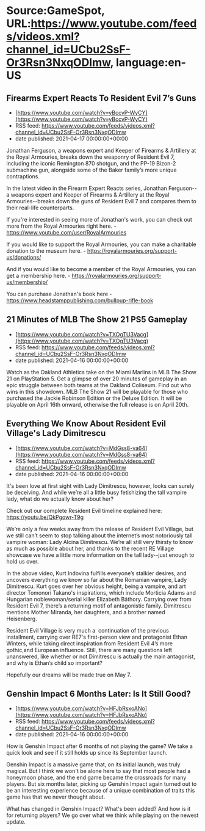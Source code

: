# Source:GameSpot, URL:https://www.youtube.com/feeds/videos.xml?channel_id=UCbu2SsF-Or3Rsn3NxqODImw, language:en-US

## Firearms Expert Reacts To Resident Evil 7’s Guns
 - [https://www.youtube.com/watch?v=yBccvP-WyCY](https://www.youtube.com/watch?v=yBccvP-WyCY)
 - RSS feed: https://www.youtube.com/feeds/videos.xml?channel_id=UCbu2SsF-Or3Rsn3NxqODImw
 - date published: 2021-04-17 00:00:00+00:00

Jonathan Ferguson, a weapons expert and Keeper of Firearms & Artillery at the Royal Armouries, breaks down the weaponry of Resident Evil 7, including the iconic Remington 870 shotgun, and the PP-19 Bizon-2 submachine gun, alongside some of the Baker family’s more unique contraptions.

In the latest video in the Firearm Expert Reacts series, Jonathan Ferguson--a weapons expert and Keeper of Firearms & Artillery at the Royal Armouries--breaks down the guns of Resident Evil 7 and compares them to their real-life counterparts.

If you're interested in seeing more of Jonathan's work, you can check out more from the Royal Armouries right here. - https://www.youtube.com/user/RoyalArmouries

If you would like to support the Royal Armouries, you can make a charitable donation to the museum here. - https://royalarmouries.org/support-us/donations/

And if you would like to become a member of the Royal Armouries, you can get a membership here. - https://royalarmouries.org/support-us/membership/

You can purchase Jonathan's book here - https://www.headstamppublishing.com/bullpup-rifle-book

## 21 Minutes of MLB The Show 21 PS5 Gameplay
 - [https://www.youtube.com/watch?v=TXOgTU3Vacg](https://www.youtube.com/watch?v=TXOgTU3Vacg)
 - RSS feed: https://www.youtube.com/feeds/videos.xml?channel_id=UCbu2SsF-Or3Rsn3NxqODImw
 - date published: 2021-04-16 00:00:00+00:00

Watch as the Oakland Athletics take on the Miami Marlins in MLB The Show 21 on PlayStation 5. Get a glimpse of over 20 minutes of gameplay in an epic struggle between both teams at the Oakland Coliseum. Find out who wins in this showdown. MLB The Show 21 will be playable for those who purchased the Jackie Robinson Edition or the Deluxe Edition. It will be playable on April 16th onward, otherwise the full release is on April 20th.

## Everything We Know About Resident Evil Village's Lady Dimitrescu
 - [https://www.youtube.com/watch?v=MdGss8-va64](https://www.youtube.com/watch?v=MdGss8-va64)
 - RSS feed: https://www.youtube.com/feeds/videos.xml?channel_id=UCbu2SsF-Or3Rsn3NxqODImw
 - date published: 2021-04-16 00:00:00+00:00

It's been love at first sight with Lady Dimitrescu, however, looks can surely be deceiving. And while we’re all a little busy fetishizing the tall vampire lady, what do we actually know about her?

Check out our complete Resident Evil timeline explained here: https://youtu.be/QkPgowr-T9g​ 

We’re only a few weeks away from the release of Resident Evil Village, but we still can’t seem to stop talking about the internet’s most notoriously tall vampire woman: Lady Alcina Dimitrescu. We’re all still very thirsty to know as much as possible about her, and thanks to the recent RE Village showcase we have a little more information on the tall lady--just enough to hold us over. 

In the above video, Kurt Indovina fulfills everyone’s stalkier desires, and uncovers everything we know so far about the Romanian vampire, Lady Dimitrescu. Kurt goes over her obvious height, being a vampire, and art director Tomonori Takano's inspirations, which include Morticia Adams and Hungarian noblewoman/serial killer Elizabeth Báthory. Carrying over from Resident Evil 7, there’s a returning motif of antagonistic family. Dimitrescu mentions Mother Miranda, her daughters, and a brother named Heisenberg. 

Resident Evil Village is very much a  continuation of the previous installment, carrying over RE7's first-person view and protagonist Ethan Winters, while taking direct inspiration from Resident Evil 4’s more gothic,and European influence. Still, there are many questions left unanswered, like whether or not Dimitrescu is actually the main antagonist, and why is Ethan’s child so important? 

Hopefully our dreams will be made true on May 7.

## Genshin Impact 6 Months Later: Is It Still Good?
 - [https://www.youtube.com/watch?v=HFJbRsxoANo](https://www.youtube.com/watch?v=HFJbRsxoANo)
 - RSS feed: https://www.youtube.com/feeds/videos.xml?channel_id=UCbu2SsF-Or3Rsn3NxqODImw
 - date published: 2021-04-16 00:00:00+00:00

How is Genshin Impact after 6 months of not playing the game? We take a quick look and see if it still holds up since its September launch.

Genshin Impact is a massive game that, on its initial launch, was truly magical. But I think we won't be alone here to say that most people had a honeymoon phase, and the end game became the crossroads for many players. But six months later, picking up Genshin Impact again turned out to be an interesting experience because of a unique combination of traits this game has that we never thought about.

What has changed in Genshin Impact? What's been added? And how is it for returning players? We go over what we think while playing on the newest update.

